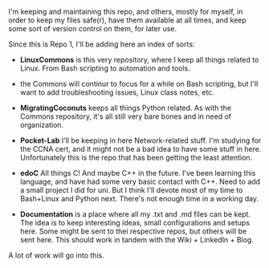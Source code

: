 I'm keeping and maintaining this repo, and others, mostly for myself, in order to keep my files safe(r), have them available at all times, and keep some sort of version control on them, for later use.

Since this is Repo 1, I'll be adding here an index of sorts:

- **LinuxCommons** is this very repository, where I keep all things related to Linux. From Bash scripting to automation and tools.
- the Commons will continur to focus for a while on Bash scripting, but I'll want to add troubleshooting issues, Linux class notes, etc.

- **MigratingCoconuts** keeps all things Python related. As with the Commons repository, it's all still very bare bones and in need of organization.

- **Pocket-Lab** I'll be keeping in here Network-related stuff. I'm studying for the CCNA cert, and it might not be a bad idea to have some stuff in here. Unfortunately this is the repo that has been getting the least attention.

- **edoC** All things C! And maybe C++ in the future. I've been learning this language, and have had some very basic contact with C++. Need to add a small project I did for uni. But I think I'll devote most of my time to Bash+Linux and Python next. There's not enough time in a working day.

- **Documentation** is a place where all my .txt and .md files can be kept. The idea is to keep interesting ideas, small configurations and setups here. Some might be sent to thei respective repos, but others will be sent here. This should work in tandem with the Wiki + LinkedIn + Blog.


A lot of work will go into this.
